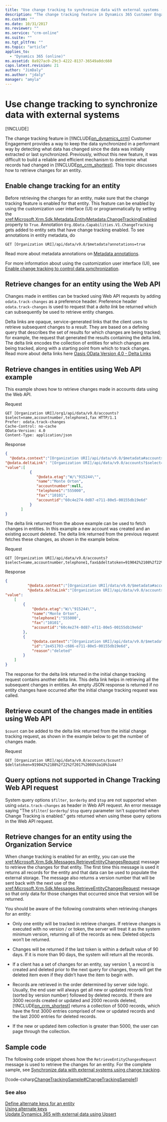 ```yaml
---
title: "Use change tracking to synchronize data with external systems (Developer Guide for Dynamics 365 Customer Engagement)| MicrosoftDocs"
description: "The change tracking feature in Dynamics 365 Customer Engagement provides a way to keep the data synchronized in a performant way by detecting what data has changed since the data was initially extracted or last synchronized"
ms.custom: ""
ms.date: 10/31/2017
ms.reviewer: ""
ms.service: "crm-online"
ms.suite: ""
ms.tgt_pltfrm: ""
ms.topic: "article"
applies_to: 
  - "Dynamics 365 (online)"
ms.assetid: 8a927ac0-29c3-4222-8137-36549a0dc660
caps.latest.revision: 21
author: "JimDaly"
ms.author: "jdaly"
manager: "amyla"
---
```

# Use change tracking to synchronize data with external systems

[!INCLUDE[](../includes/cc_applies_to_update_9_0_0.md)]

The change tracking feature in [!INCLUDE[pn_dynamics_crm](../includes/pn-dynamics-crm.md)] Customer Engagement provides a way to keep the data synchronized in a performant way by detecting what data has changed since the data was initially extracted or last synchronized. Previously, without this new feature, it was difficult to build a reliable and efficient mechanism to determine what records had changed in [!INCLUDE[pn_crm_shortest](../includes/pn-crm-shortest.md)]. This topic discusses how to retrieve changes for an entity.  
  
<a name="BKMK_enable"></a>   
## Enable change tracking for an entity  

 Before retrieving the changes for an entity, make sure that the change tracking feature is enabled for that entity. This feature can be enabled by using the customization user interface (UI) or programmatically by setting the <xref:Microsoft.Xrm.Sdk.Metadata.EntityMetadata.ChangeTrackingEnabled> property to `True`. Annotation `Org.OData.Capabilities.V1.ChangeTracking ` gets added to entity sets that have change tracking enabled. To see annotations in entity metadata, do 

 ```http 
 GET [Organization URI]/api/data/v9.0/$metadata?annotations=true
 ```
 Read more about metadata annotations on [Metadata annotations](webapi/web-api-types-operations.md#bkmk_metannot).
 
 For more information about using the customization user interface (UI), see [Enable change tracking to control data synchronization](https://technet.microsoft.com/library/3fa9c316-9dc9-4b28-9abf-43a3fce5b01d.aspx).  
  
<a name="BKMK_webapi"></a>   
## Retrieve changes for an entity using the Web API  
Changes made in entities can be tracked using Web API requests by adding `odata.track-changes` as a preference header. Preference header `odata.track-changes` is used to request that a *delta link* be returned which can subsequently be used to retrieve entity changes.

Delta links are opaque, service-generated links that the client uses to retrieve subsequent changes to a result. They are based on a defining query that describes the set of results for which changes are being tracked; for example, the request that generated the results containing the delta link. The delta link encodes the collection of entities for which changes are being tracked, along with a starting point from which to track changes. Read more about delta links here [Oasis OData Version 4.0 - Delta Links](http://docs.oasis-open.org/odata/odata/v4.0/cs01/part1-protocol/odata-v4.0-cs01-part1-protocol.html#_Toc365046305)

<a name="BKMK_webapiexample"></a>   
## Retrieve changes in entities using Web API example

This example shows how to retrieve changes made in accounts data using the Web API.

Request
```http
GET [Organization URI]/org1/api/data/v9.0/accounts?$select=name,accountnumber,telephone1,fax HTTP/1.1
Prefer: odata.track-changes
Cache-Control: no-cache
OData-Version: 4.0
Content-Type: application/json
```
Response
```json
{
  "@odata.context":"[Organization URI]/api/data/v9.0/$metadata#accounts(name,accountnumber,telephone1,fax)",
"@odata.deltaLink": "[Organization URI]/api/data/v9.0/accounts?$select=name,accountnumber,telephone1,fax&$deltatoken=919042%2108%2f22%2f2017%2008%3a10%3a44",
"value":[
           {
              "@odata.etag":"W/\"915244\"",
              "name":"Monte Orton",
              "accountnumber":null,
              "telephone1":"555000",
              "fax":"10101",
              "accountid":"60c4e274-0d87-e711-80e5-00155db19e6d"
           }
       ]
}
```
The delta link returned from the above example can be used to fetch changes in entities. In this example a new account was created and an existing account deleted. The delta link returned from the previous request fetches these changes, as shown in the example below.

Request
```http
GET [Organization URI]/api/data/v9.0/accounts?$select=name,accountnumber,telephone1,fax&$deltatoken=919042%2108%2f22%2f2017%2008%3a10%3a44
```
Response
```json
{
          "@odata.context":"[Organization URI]/data/v9.0/$metadata#accounts(name,telephone1,fax)/$delta",
          "@odata.deltaLink":"[Organization URI]/api/data/v9.0/accounts?$select=name,telephone1,fax&$deltatoken=919058%2108%2f22%2f2017%2008%3a21%3a20",
"value":
    [
        {
            "@odata.etag":"W/\"915244\"",
            "name":"Monte Orton",
            "telephone1":"555000",
            "fax":"10101",
            "accountid":"60c4e274-0d87-e711-80e5-00155db19e6d"
        },
        {
            "@odata.context":"[Organization URI]/api/data/v9.0/$metadata#accounts/$deletedEntity",
            "id":"2e451703-c686-e711-80e5-00155db19e6d",
            "reason":"deleted"
        }
    ]
}
```
The response for the delta link returned in the initial change tracking request contains another delta link. This delta link helps in retrieving all the subsequent changes in entities. An empty JSON response is returned if no entity changes have occurred after the initial change tracking request was called.

<a name="bkmk_count"></a>
## Retrieve count of the changes made in entities using Web API
`$count` can be added to the delta link returned from the initial change tracking request, as shown in the example below to get the number of changes made.

Request
```http
GET [Organization URI]/api/data/v9.0/accounts/$count?$deltatoken=919042%2108%2f22%2f2017%2008%3a10%3a44
```

<a name="bkmk_unsupported"></a>
## Query options not supported in Change Tracking Web API request
System query options `$filter`, `$orderby` and `$top` are not supported when using `odata.track-changes` as header in Web API request. An error message saying "The `$filter`/ `$orderby`/ `$top` query parameter isn't supported when Change Tracking is enabled." gets returned when using these query options in the Web API request.

<a name="BKMK_retrieve"></a>   
## Retrieve changes for an entity using the Organization Service
 When change tracking is enabled for an entity, you can use the <xref:Microsoft.Xrm.Sdk.Messages.RetrieveEntityChangesRequest> message to retrieve the changes for that entity. The first time this message is used it returns all records for the entity and that data can be used to populate the external storage. The message also returns a version number that will be sent back with the next use of the <xref:Microsoft.Xrm.Sdk.Messages.RetrieveEntityChangesRequest> message so that only data for those changes that occurred since that version will be returned.  
  
 You should be aware of the following constraints when retrieving changes for an entity:  
  
- Only one entity will be tracked in retrieve changes. If retrieve changes is executed with no version / or token, the server will treat it as the system minimum version, returning all of the records as new. Deleted objects won’t be returned.  
  
- Changes will be returned if the last token is within a default value of 90 days. If it is more than 90 days, the system will return all the records.  
  
- If a client has a set of changes for an entity, say version 1, a record is created and deleted prior to the next query for changes, they will get the deleted item even if they didn’t have the item to begin with.  
  
- Records are retrieved in the order determined by server side logic. Usually, the end user will always get all new or updated records first (sorted by version number) followed by deleted records.  If there are 3000 records created or updated and 2000 records deleted, [!INCLUDE[pn_crm_shortest](../includes/pn-crm-shortest.md)] returns a collection of 5000 records, which have the first 3000 entries comprised of new or updated records and the last 2000 entries for deleted records.  
  
- If the new or updated item collection is greater than 5000, the user can page through the collection.  
  
<a name="BKMK_SampleCode"></a>   
## Sample code  
 The following code snippet shows how the `RetrieveEntityChangesRequest` message is used to retrieve the changes for an entity. For the complete sample, see [Synchronize data with external systems using change tracking](http://go.microsoft.com/fwlink/p/?LinkId=533957).  
  
 [!code-csharp[ChangeTrackingSample#ChangeTrackingSample1](../snippets/csharp/CRMV8/changetrackingsample/cs/changetrackingsample1.cs#changetrackingsample1)]  
  
### See also  
 [Define alternate keys for an entity](define-alternate-keys-entity.md)   
 [Using alternate keys](use-alternate-key-create-record.md)   
 [Update Dynamics 365 with external data using Upsert](use-upsert-insert-update-record.md)
